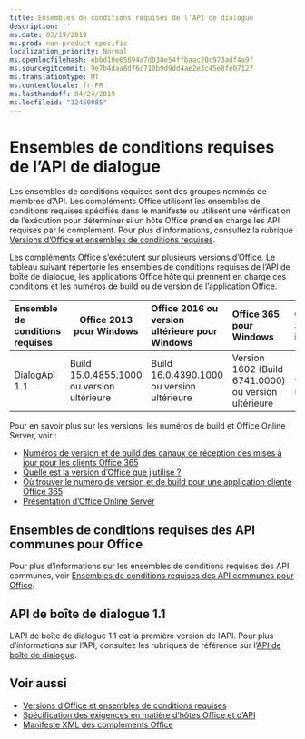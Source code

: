 ```yaml
---
title: Ensembles de conditions requises de l’API de dialogue
description: ''
ms.date: 03/19/2019
ms.prod: non-product-specific
localization_priority: Normal
ms.openlocfilehash: ebbd10e65894a7d038e54ffbaac20c973adf4a9f
ms.sourcegitcommit: 9e7b4daa8d76c710b9d9dd4ae2e3c45e8fe07127
ms.translationtype: MT
ms.contentlocale: fr-FR
ms.lasthandoff: 04/24/2019
ms.locfileid: "32450085"
---
```

# <a name="dialog-api-requirement-sets"></a>Ensembles de conditions requises de l’API de dialogue

Les ensembles de conditions requises sont des groupes nommés de membres d’API. Les compléments Office utilisent les ensembles de conditions requises spécifiés dans le manifeste ou utilisent une vérification de l’exécution pour déterminer si un hôte Office prend en charge les API requises par le complément. Pour plus d’informations, consultez la rubrique [Versions d’Office et ensembles de conditions requises](/office/dev/add-ins/develop/office-versions-and-requirement-sets).

Les compléments Office s’exécutent sur plusieurs versions d’Office. Le tableau suivant répertorie les ensembles de conditions requises de l’API de boîte de dialogue, les applications Office hôte qui prennent en charge ces conditions et les numéros de build ou de version de l’application Office.

|  Ensemble de conditions requises  | Office 2013 pour Windows | Office 2016 ou version ultérieure pour Windows   | Office 365 pour Windows |  Office 365 pour iPad  |  Office 365 pour Mac  | Office Online  |  Office Online Server  |
|:-----|-----|:-----|:-----|:-----|:-----|:-----|:-----|
| DialogApi 1.1  | Build 15.0.4855.1000 ou version ultérieure | Build 16.0.4390.1000 ou version ultérieure | Version 1602 (Build 6741.0000) ou version ultérieure | 1.22 ou version ultérieure | 15.20 ou version ultérieure| Janvier 2017 | Version 1608 (Build 7601.6800) ou version ultérieure|

Pour en savoir plus sur les versions, les numéros de build et Office Online Server, voir :

- [Numéros de version et de build des canaux de réception des mises à jour pour les clients Office 365](https://support.office.com/article/version-and-build-numbers-of-update-channel-releases-ae942449-1fca-4484-898b-a933ea23def7)
- [Quelle est la version d’Office que j’utilise ?](https://support.office.com/article/What-version-of-Office-am-I-using-932788b8-a3ce-44bf-bb09-e334518b8b19)
- [Où trouver le numéro de version et de build pour une application cliente Office 365](https://support.office.com/article/version-and-build-numbers-of-update-channel-releases-ae942449-1fca-4484-898b-a933ea23def7)
- [Présentation d’Office Online Server](/officeonlineserver/office-online-server-overview)

## <a name="office-common-api-requirement-sets"></a>Ensembles de conditions requises des API communes pour Office

Pour plus d’informations sur les ensembles de conditions requises des API communes, voir [Ensembles de conditions requises des API communes pour Office](office-add-in-requirement-sets.md).

## <a name="dialog-api-11"></a>API de boîte de dialogue 1.1

L’API de boîte de dialogue 1.1 est la première version de l’API. Pour plus d’informations sur l’API, consultez les rubriques de référence sur l’[API de boîte de dialogue](/javascript/api/office/office.ui).

## <a name="see-also"></a>Voir aussi

- [Versions d’Office et ensembles de conditions requises](/office/dev/add-ins/develop/office-versions-and-requirement-sets)
- [Spécification des exigences en matière d’hôtes Office et d’API](/office/dev/add-ins/develop/specify-office-hosts-and-api-requirements)
- [Manifeste XML des compléments Office](/office/dev/add-ins/develop/add-in-manifests)
